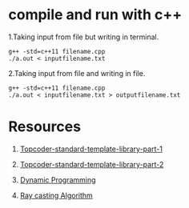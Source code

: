 # compile and run with c++

1.Taking input from file but writing in terminal.

```
g++ -std=c++11 filename.cpp
./a.out < inputfilename.txt

```

2.Taking input from file and writing in file.

```
g++ -std=c++11 filename.cpp
./a.out < inputfilename.txt > outputfilename.txt
```

# Resources

1. [Topcoder-standard-template-library-part-1](https://www.topcoder.com/community/data-science/data-science-tutorials/power-up-c-with-the-standard-template-library-part-1/)

2. [Topcoder-standard-template-library-part-2](https://www.topcoder.com/community/data-science/data-science-tutorials/power-up-c-with-the-standard-template-library-part-2/)

3. [Dynamic Programming](https://www.quora.com/What-are-some-beginner-level-dynamic-programming-problems-that-one-can-try-practicing-on-CodeChef-and-other-online-judges)
4. [Ray casting Algorithm](http://www.dcs.gla.ac.uk/~pat/52233/slides/Geometry1x1.pdf)
